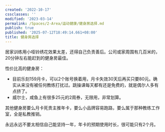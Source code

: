 ```yaml
---
created: '2022-10-17'
cssclasses: ''
modified: '2023-03-14'
permalink: /Spaces/2-Area/运动健康/健身房选择.md
publish: true
published: '2025-07-12T18:49:14.661+08:00'
title: 健身房选择
---
```

居家训练用小哑铃绣花效果太差，还得自己负责善后。公司或家周围有几百米的，20分钟左右能赶到的健身房最佳。

性价比高的健身房：

- 目前乐刻159月卡，可以2个账号换着用，月卡失效30天后再买只要80元。确实从来没有被任何教练打扰过。跳操课每天都有还是免费的，就是偶尔人多有点挤了。
- 威尔士，咸鱼上有很多25元的2周券，无限用，非常划算。

其他健身房要么月卡死贵主推年卡，要么小品牌容易跑路，要么属于那种教练工作室，全是私教推销。

永远永远不要太相信自己能坚持一年，年卡的预期使用时长，很可能只有2个月。